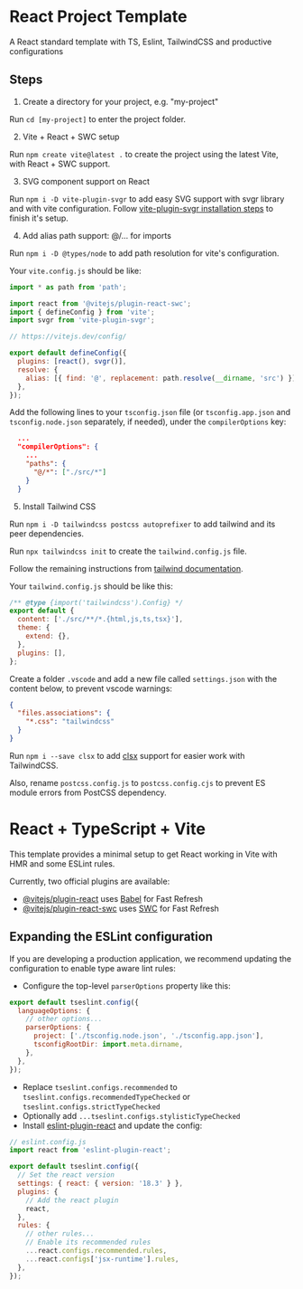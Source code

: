 # React Project Template

A React standard template with TS, Eslint, TailwindCSS and productive configurations

## Steps

1. Create a directory for your project, e.g. "my-project"

Run `cd [my-project]` to enter the project folder.

2. Vite + React + SWC setup

Run `npm create vite@latest .` to create the project using the latest Vite, with React + SWC support.

3. SVG component support on React

Run `npm i -D vite-plugin-svgr` to add easy SVG support with svgr library and with vite configuration. Follow [vite-plugin-svgr installation steps](https://github.com/pd4d10/vite-plugin-svgr) to finish it's setup.

4. Add alias path support: @/... for imports

Run `npm i -D @types/node` to add path resolution for vite's configuration.

Your `vite.config.js` should be like:

```js
import * as path from 'path';

import react from '@vitejs/plugin-react-swc';
import { defineConfig } from 'vite';
import svgr from 'vite-plugin-svgr';

// https://vitejs.dev/config/

export default defineConfig({
  plugins: [react(), svgr()],
  resolve: {
    alias: [{ find: '@', replacement: path.resolve(__dirname, 'src') }],
  },
});
```

Add the following lines to your `tsconfig.json` file (or `tsconfig.app.json` and `tsconfig.node.json` separately, if needed), under the `compilerOptions` key:

```json
  ...
  "compilerOptions": {
    ...
    "paths": {
      "@/*": ["./src/*"]
    }
  }
```

5. Install Tailwind CSS

Run `npm i -D tailwindcss postcss autoprefixer` to add tailwind and its peer dependencies.

Run `npx tailwindcss init` to create the `tailwind.config.js` file.

Follow the remaining instructions from [tailwind documentation](https://tailwindcss.com/docs/installation/using-postcss).

Your `tailwind.config.js` should be like this:

```js
/** @type {import('tailwindcss').Config} */
export default {
  content: ['./src/**/*.{html,js,ts,tsx}'],
  theme: {
    extend: {},
  },
  plugins: [],
};
```

Create a folder `.vscode` and add a new file called `settings.json` with the content below, to prevent vscode warnings:

```json
{
  "files.associations": {
    "*.css": "tailwindcss"
  }
}
```

Run `npm i --save clsx` to add [clsx](https://github.com/lukeed/clsx) support for easier work with TailwindCSS.

Also, rename `postcss.config.js` to `postcss.config.cjs` to prevent ES module errors from PostCSS dependency.

# React + TypeScript + Vite

This template provides a minimal setup to get React working in Vite with HMR and some ESLint rules.

Currently, two official plugins are available:

- [@vitejs/plugin-react](https://github.com/vitejs/vite-plugin-react/blob/main/packages/plugin-react/README.md) uses [Babel](https://babeljs.io/) for Fast Refresh
- [@vitejs/plugin-react-swc](https://github.com/vitejs/vite-plugin-react-swc) uses [SWC](https://swc.rs/) for Fast Refresh

## Expanding the ESLint configuration

If you are developing a production application, we recommend updating the configuration to enable type aware lint rules:

- Configure the top-level `parserOptions` property like this:

```js
export default tseslint.config({
  languageOptions: {
    // other options...
    parserOptions: {
      project: ['./tsconfig.node.json', './tsconfig.app.json'],
      tsconfigRootDir: import.meta.dirname,
    },
  },
});
```

- Replace `tseslint.configs.recommended` to `tseslint.configs.recommendedTypeChecked` or `tseslint.configs.strictTypeChecked`
- Optionally add `...tseslint.configs.stylisticTypeChecked`
- Install [eslint-plugin-react](https://github.com/jsx-eslint/eslint-plugin-react) and update the config:

```js
// eslint.config.js
import react from 'eslint-plugin-react';

export default tseslint.config({
  // Set the react version
  settings: { react: { version: '18.3' } },
  plugins: {
    // Add the react plugin
    react,
  },
  rules: {
    // other rules...
    // Enable its recommended rules
    ...react.configs.recommended.rules,
    ...react.configs['jsx-runtime'].rules,
  },
});
```
